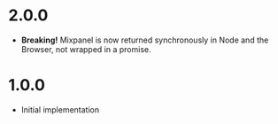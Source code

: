 # 2.0.0

* **Breaking!** Mixpanel is now returned synchronously in Node and the Browser, not wrapped in a promise.

# 1.0.0

* Initial implementation
